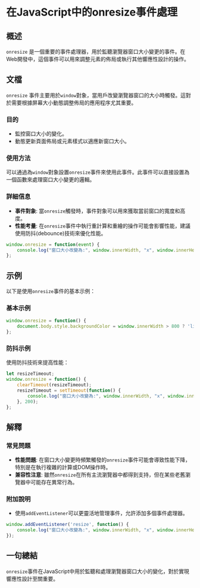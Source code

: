 <!--
Meta Description: # 在JavaScript中的onresize事件處理 ## 概述 `onresize` 是一個重要的事件處理器，用於監聽瀏覽器窗口大小變更的事件。在Web開發中，這個事件可以用來調整元素的佈局或執行其他響應性設計的操作。 ## 文檔 `onresize` 事件主要用於`window`對象，當用戶改...
Meta Keywords: window, onresize, function, javascript, innerwidth
-->

# 在JavaScript中的onresize事件處理

## 概述
`onresize` 是一個重要的事件處理器，用於監聽瀏覽器窗口大小變更的事件。在Web開發中，這個事件可以用來調整元素的佈局或執行其他響應性設計的操作。

## 文檔
`onresize` 事件主要用於`window`對象，當用戶改變瀏覽器窗口的大小時觸發。這對於需要根據屏幕大小動態調整佈局的應用程序尤其重要。

### 目的
- 監控窗口大小的變化。
- 動態更新頁面佈局或元素樣式以適應新窗口大小。

### 使用方法
可以通過為`window`對象設置`onresize`事件來使用此事件。此事件可以直接設置為一個函數來處理窗口大小變更的邏輯。

### 詳細信息
- **事件對象**: 當`onresize`觸發時，事件對象可以用來獲取當前窗口的寬度和高度。
- **性能考量**: 在`onresize`事件中執行重計算和重繪的操作可能會影響性能，建議使用防抖(debounce)技術來優化性能。
  
```javascript
window.onresize = function(event) {
    console.log("窗口大小改變為:", window.innerWidth, "x", window.innerHeight);
};
```

## 示例
以下是使用`onresize`事件的基本示例：

### 基本示例
```javascript
window.onresize = function() {
    document.body.style.backgroundColor = window.innerWidth > 800 ? 'lightblue' : 'lightcoral';
};
```

### 防抖示例
使用防抖技術來提高性能：
```javascript
let resizeTimeout;
window.onresize = function() {
    clearTimeout(resizeTimeout);
    resizeTimeout = setTimeout(function() {
        console.log("窗口大小改變為:", window.innerWidth, "x", window.innerHeight);
    }, 200);
};
```

## 解釋
### 常見問題
- **性能問題**: 在窗口大小變更時頻繁觸發的`onresize`事件可能會導致性能下降，特別是在執行複雜的計算或DOM操作時。
- **兼容性注意**: 雖然`onresize`在所有主流瀏覽器中都得到支持，但在某些老舊瀏覽器中可能存在異常行為。

### 附加說明
- 使用`addEventListener`可以更靈活地管理事件，允許添加多個事件處理器。
  
```javascript
window.addEventListener('resize', function() {
    console.log("窗口大小改變為:", window.innerWidth, "x", window.innerHeight);
});
```

## 一句總結
`onresize`事件在JavaScript中用於監聽和處理瀏覽器窗口大小的變化，對於實現響應性設計至關重要。